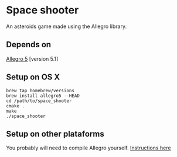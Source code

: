 Space shooter
===========

An asteroids game made using the Allegro library.


Depends on
----------
[Allegro 5](http://alleg.sourceforge.net/) [version 5.1]


Setup on OS X
----------
```shell
brew tap homebrew/versions
brew install allegro5 --HEAD
cd /path/to/space_shooter
cmake .
make
./space_shooter

```

Setup on other plataforms
----------
You probably will need to compile Allegro yourself. [Instructions here](https://wiki.allegro.cc/index.php?title=Getting_Started#Installing_From_Sources)

